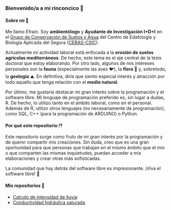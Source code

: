 ### Bienvenido/a a mi rinconcico 🍋

#### Sobre mi 🙆

Me llamo Efraín. Soy **ambientólogo** y **Ayudante de Investigación I+D+I** en el [Grupo de Conservación de Suelos y Agua](http://www.soilwaterconservation.es/) del Centro de Edafología y Biología Aplicada del Segura ([CEBAS-CSIC](http://www.cebas.csic.es/)).

Actualmente mi actividad laboral está enfocada a la **erosión de suelos agrícolas mediterráneos**. De hecho, este tema es el eje central de la tesis doctoral que estoy elaborando. Por otro lado, algunos de mis intereses personales son la **fauna** (especialmente las aves 🐦), la **flora** 🌳 y, sobretodo, la **geología** ⛰️. En definitiva, diría que siento especial interés y atracción por todo aquello que tenga relación con el **medio natural**.

Por último, me gustaría destacar mi gran interés sobre la programación y el software libre. Mi lenguaje de programación preferido es, sin lugar a dudas, R. De hecho, lo utilizo tanto en el ámbito laboral, como en el personal. Además de R, utilizo otros lenguajes (no necesariamente de programación), como SQL, C++ (para la programación de ARDUINO) o Python.

#### Por qué este repositorio ⁉️

Este repositorio surge como fruto de mi gran interés por la programación y de querer compartir mis creaciones. Sin duda, creo que es una gran oportunidad para que personas que trabajan en el mismo ámbito que el mío o que comparten las mismas inquietudes, puedan acceder a mis elaboraciones y crear otras más sofisticadas.

La comunidad que hay detrás del software libre es impresionante. ¡Viva el software libre! 🥳

#### Mis repositorios 👀
* [Calculo de intensidad de lluvia](https://github.com/EfraCL/Calculo_intensidad_lluvia)
* [Conductividad hidráulica saturada](https://github.com/EfraCL/Conductividad_hidraulica)
